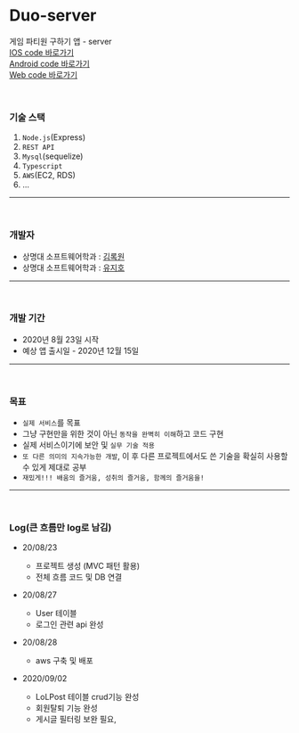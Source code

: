 # Duo-server
게임 파티원 구하기 앱 - server  
[IOS code 바로가기](https://github.com/RokwonK/Duo-iOS)   
[Android code 바로가기](https://github.com/kimhyungho/kimhyungho)  
[Web code 바로가기](https://github.com/RokwonK/Duo)  

<br>

### **기술 스택**  
1. `Node.js`(Express)
2. `REST API`
3. `Mysql`(sequelize)
4. `Typescript`
5. `AWS`(EC2, RDS)
6. ...

<hr>
<br>

### **개발자**
- 상명대 소프트웨어학과 : [김록원](https://github.com/RokwonK)
- 상명대 소프트웨어학과 : [유지호](https://github.com/jihoooo97)

<hr>
<br>

### **개발 기간** 
- 2020년 8월 23일 시작
- 예상 앱 출시일 - 2020년 12월 15일 

<hr>
<br>

### **목표**
- `실제 서비스`를 목표
- 그냥 구현만을 위한 것이 아닌 `동작을 완벽히 이해`하고 코드 구현
- 실제 서비스이기에 보안 및 `실무 기술 적용`
- `또 다른 의미의 지속가능한 개발`, 이 후 다른 프로젝트에서도 쓴 기술을 확실히 사용할 수 있게 제대로 공부
- `재밌게!!! 배움의 즐거움, 성취의 즐거움, 함께의 즐거움을!` 

<hr>
<br>


### **Log**(큰 흐름만 log로 남김)

- 20/08/23  
    - 프로젝트 생성 (MVC 패턴 활용)
    - 전체 흐름 코드 및 DB 연결

- 20/08/27
    - User 테이블
    - 로그인 관련 api 완성

- 20/08/28
    - aws 구축 및 배포

- 2020/09/02
    - LoLPost 테이블 crud기능 완성
    - 회원탈퇴 기능 완성
    - 게시글 필터링 보완 필요,

